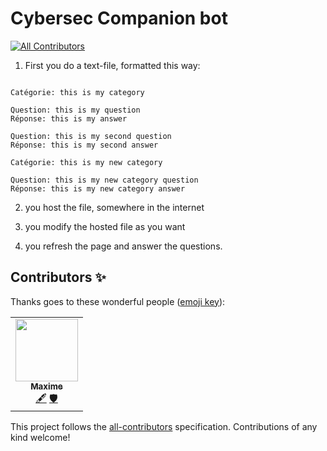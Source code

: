 # Cybersec Companion bot
<!-- ALL-CONTRIBUTORS-BADGE:START - Do not remove or modify this section -->
[![All Contributors](https://img.shields.io/badge/all_contributors-1-orange.svg?style=flat-square)](#contributors-)
<!-- ALL-CONTRIBUTORS-BADGE:END -->

1) First you do a text-file, formatted this way:
```

Catégorie: this is my category

Question: this is my question
Réponse: this is my answer

Question: this is my second question
Réponse: this is my second answer

Catégorie: this is my new category

Question: this is my new category question
Réponse: this is my new category answer

```

2) you host the file, somewhere in the internet

3) you modify the hosted file as you want

3) you refresh the page and answer the questions.


## Contributors ✨

Thanks goes to these wonderful people ([emoji key](https://allcontributors.org/docs/en/emoji-key)):

<!-- ALL-CONTRIBUTORS-LIST:START - Do not remove or modify this section -->
<!-- prettier-ignore-start -->
<!-- markdownlint-disable -->
<table>
  <tr>
    <td align="center"><a href="https://github.com/Kaawak"><img src="https://avatars.githubusercontent.com/u/75612402?v=4?s=100" width="100px;" alt=""/><br /><sub><b>Maxime</b></sub></a><br /><a href="#content-kaawak" title="Content">🖋</a> <a href="#security-kaawak" title="Security">🛡️</a></td>
  </tr>
</table>

<!-- markdownlint-restore -->
<!-- prettier-ignore-end -->

<!-- ALL-CONTRIBUTORS-LIST:END -->

This project follows the [all-contributors](https://github.com/all-contributors/all-contributors) specification. Contributions of any kind welcome!